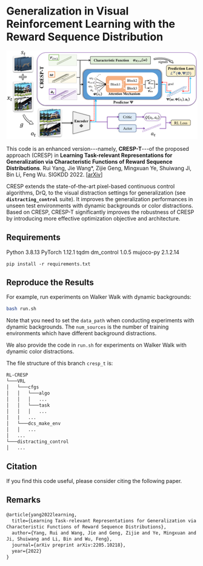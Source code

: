 # Generalization in Visual Reinforcement Learning with the Reward Sequence Distribution

<p align="center">
  <img src="fig/architecture.png" />
</p>

This code is an enhanced version---namely, **CRESP-T**---of the proposed approach (CRESP) in **Learning Task-relevant Representations for Generalization via Characteristic Functions of Reward Sequence Distributions**. Rui Yang, Jie Wang*, Zijie Geng, Mingxuan Ye, Shuiwang Ji, Bin Li, Feng Wu. SIGKDD 2022. \[[arXiv](https://arxiv.org/abs/2205.10218)\]

CRESP extends the state-of-the-art pixel-based continuous control algorithms, DrQ, to the visual distraction settings for generalization (see **`distracting_control`** suite). It improves the generalization performances in unseen test environments with dynamic backgrounds or color distractions.
Based on CRESP, CRESP-T significantly improves the robustness of CRESP by introducing more effective optimization objective and architecture.

## Requirements

Python 3.8.13
PyTorch 1.12.1
tqdm
dm_control 1.0.5
mujoco-py 2.1.2.14

```
pip install -r requirements.txt
```
<!-- `conda install -y tensorboard` -->


## Reproduce the Results

For example, run experiments on Walker Walk with dynamic backgrounds:

``` bash
bash run.sh
```
Note that you need to set the `data_path` when conducting experiments with dynamic backgrounds.
The `num_sources` is the number of training environments which have different background distractions.

We also provide the code in `run.sh` for experiments on Walker Walk with dynamic color distractions.

The file structure of this branch `cresp_t` is:

```
RL-CRESP
└───VRL
│   └───cfgs
│   │   └───algo
│   │   │   ...
│   │   └───task
│   │   │   ...
│   |   ...
│   └───dcs_make_env
│   │   ...
│   ...
└───distracting_control
│   ...
```


## Citation

If you find this code useful, please consider citing the following paper.

## Remarks

```
@article{yang2022learning,
  title={Learning Task-relevant Representations for Generalization via Characteristic Functions of Reward Sequence Distributions},
  author={Yang, Rui and Wang, Jie and Geng, Zijie and Ye, Mingxuan and Ji, Shuiwang and Li, Bin and Wu, Feng},
  journal={arXiv preprint arXiv:2205.10218},
  year={2022}
}
```
